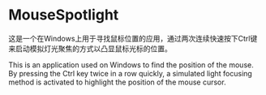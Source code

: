 # MouseSpotlight
这是一个在Windows上用于寻找鼠标位置的应用，通过两次连续快速按下Ctrl键来启动模拟灯光聚焦的方式以凸显鼠标光标的位置。

This is an application used on Windows to find the position of the mouse. By pressing the Ctrl key twice in a row quickly, a simulated light focusing method is activated to highlight the position of the mouse cursor.

